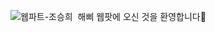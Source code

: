 ![웹파트-조승희](https://user-images.githubusercontent.com/79238676/227775064-2e5291dd-7580-41fc-b05f-2637acde86cc.png)
 해삐 웹팟에 오신 것을 환영합니다🌼
